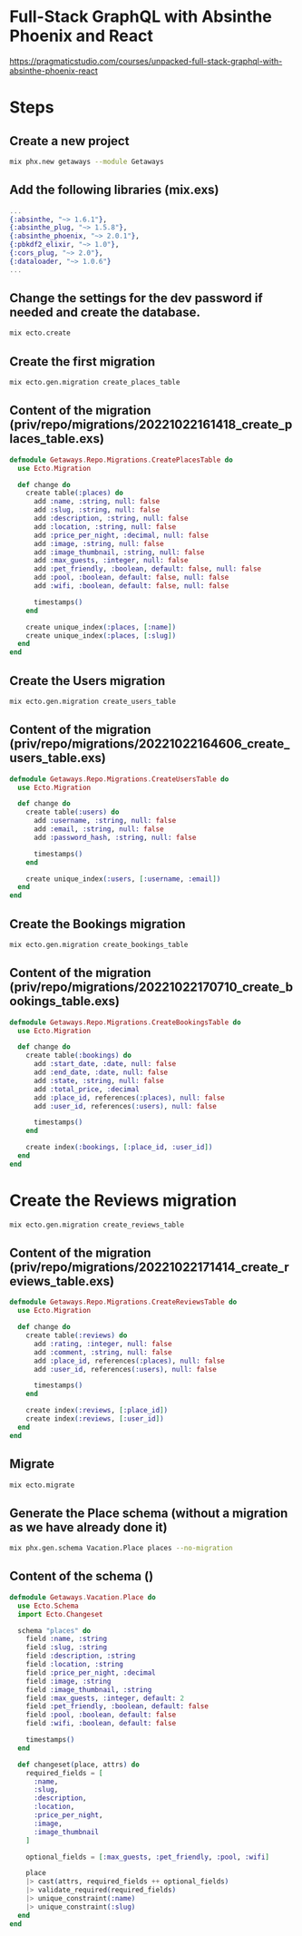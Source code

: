# Full-Stack GraphQL with Absinthe Phoenix and React
https://pragmaticstudio.com/courses/unpacked-full-stack-graphql-with-absinthe-phoenix-react

# Steps
## Create a new project
```sh
mix phx.new getaways --module Getaways
```

## Add the following libraries (mix.exs)
```elixir
...
{:absinthe, "~> 1.6.1"},
{:absinthe_plug, "~> 1.5.8"},
{:absinthe_phoenix, "~> 2.0.1"},
{:pbkdf2_elixir, "~> 1.0"},
{:cors_plug, "~> 2.0"},
{:dataloader, "~> 1.0.6"}
...
```

## Change the settings for the dev password if needed and create the database.
```sh
mix ecto.create
```

## Create the first migration
```sh
mix ecto.gen.migration create_places_table
```

## Content of the migration (priv/repo/migrations/20221022161418_create_places_table.exs)
```elixir
defmodule Getaways.Repo.Migrations.CreatePlacesTable do
  use Ecto.Migration

  def change do
    create table(:places) do
      add :name, :string, null: false
      add :slug, :string, null: false
      add :description, :string, null: false
      add :location, :string, null: false
      add :price_per_night, :decimal, null: false
      add :image, :string, null: false
      add :image_thumbnail, :string, null: false
      add :max_guests, :integer, null: false
      add :pet_friendly, :boolean, default: false, null: false
      add :pool, :boolean, default: false, null: false
      add :wifi, :boolean, default: false, null: false

      timestamps()
    end

    create unique_index(:places, [:name])
    create unique_index(:places, [:slug])
  end
end
```

## Create the Users migration
```sh
mix ecto.gen.migration create_users_table
```

## Content of the migration (priv/repo/migrations/20221022164606_create_users_table.exs)
```elixir
defmodule Getaways.Repo.Migrations.CreateUsersTable do
  use Ecto.Migration

  def change do
    create table(:users) do
      add :username, :string, null: false
      add :email, :string, null: false
      add :password_hash, :string, null: false

      timestamps()
    end

    create unique_index(:users, [:username, :email])
  end
end
```

## Create the Bookings migration
```sh
mix ecto.gen.migration create_bookings_table
```

## Content of the migration (priv/repo/migrations/20221022170710_create_bookings_table.exs)
```elixir
defmodule Getaways.Repo.Migrations.CreateBookingsTable do
  use Ecto.Migration

  def change do
    create table(:bookings) do
      add :start_date, :date, null: false
      add :end_date, :date, null: false
      add :state, :string, null: false
      add :total_price, :decimal
      add :place_id, references(:places), null: false
      add :user_id, references(:users), null: false

      timestamps()
    end

    create index(:bookings, [:place_id, :user_id])
  end
end
```

# Create the Reviews migration
```sh
mix ecto.gen.migration create_reviews_table
```

## Content of the migration (priv/repo/migrations/20221022171414_create_reviews_table.exs)
```elixir
defmodule Getaways.Repo.Migrations.CreateReviewsTable do
  use Ecto.Migration

  def change do
    create table(:reviews) do
      add :rating, :integer, null: false
      add :comment, :string, null: false
      add :place_id, references(:places), null: false
      add :user_id, references(:users), null: false

      timestamps()
    end

    create index(:reviews, [:place_id])
    create index(:reviews, [:user_id])
  end
end

```

## Migrate
```sh
mix ecto.migrate
```

## Generate the Place schema (without a migration as we have already done it)
```sh
mix phx.gen.schema Vacation.Place places --no-migration
```

## Content of the schema ()
```elixir
defmodule Getaways.Vacation.Place do
  use Ecto.Schema
  import Ecto.Changeset

  schema "places" do
    field :name, :string
    field :slug, :string
    field :description, :string
    field :location, :string
    field :price_per_night, :decimal
    field :image, :string
    field :image_thumbnail, :string
    field :max_guests, :integer, default: 2
    field :pet_friendly, :boolean, default: false
    field :pool, :boolean, default: false
    field :wifi, :boolean, default: false

    timestamps()
  end

  def changeset(place, attrs) do
    required_fields = [
      :name,
      :slug,
      :description,
      :location,
      :price_per_night,
      :image,
      :image_thumbnail
    ]

    optional_fields = [:max_guests, :pet_friendly, :pool, :wifi]

    place
    |> cast(attrs, required_fields ++ optional_fields)
    |> validate_required(required_fields)
    |> unique_constraint(:name)
    |> unique_constraint(:slug)
  end
end
```